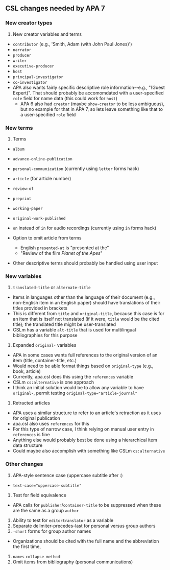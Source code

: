 ## CSL changes needed by APA 7

### New creator types

1. New creator variables and terms
  - `contributor` (e.g., 'Smith, Adam (with John Paul Jones)')
  - `narrator`
  - `producer`
  - `writer`
  - `executive-producer`
  - `host`
  - `principal-investigator`
  - `co-investigator`
  - APA also wants fairly specific descriptive role information--e.g., "(Guest Expert)". That should probably be accomomdated with a user-specified `role` field for name data (this could work for `host`)
    - APA 6 also had `creator` (maybe `show-creator` to be less ambiguous), but no example for that in APA 7, so lets leave something like that to a user-specified `role` field

### New terms

1. Terms
  - `album`
  - `advance-online-publication`
  - `personal-communication` (currently using `letter` forms hack)
  - `article` (for article number)
  - `review-of`
  - `preprint`
  - `working-paper`
  - `original-work-published`
  - `on` instead of `in` for audio recordings (currently using `in` forms hack)
  - Option to omit article from terms
    - English `presented-at` is "presented at the"
    - "Review of the film _Planet of the Apes_"

  - Other descriptive terms should probably be handled using user input

### New variables


1. `translated-title` or `alternate-title`
  - Items in languages other than the language of their document (e.g., non-English item in an English paper) should have translations of their titles provided in brackets
  - This is different from `title` and `original-title`, because this case is for an item that is itself not translated (if it were, `title` would be the cited title); the translated title might be user-translated
  - CSLm has a variable `alt-title` that is used for multilingual bibliographies for this purpose

1. Expanded `original-` variables
  - APA in some cases wants full references to the original version of an item (title, container-title, etc.)
  - Would need to be able format things based on `original-type` (e.g., book, article)
  - Currently, apa.csl does this using the `references` variable
  - CSLm `cs:alternative` is one approach
  - I think an initial solution would be to allow any variable to have `original-`, 
    permit testing `original-type="article-journal"`

1. Retracted articles
  - APA uses a similar structure to refer to an article's retraction as it uses for original publication
  - apa.csl also uses `references` for this
  - For this type of narrow case, I think relying on manual user entry in `references` is fine
  - Anything else would probably best be done using a hierarchical item data structure
  - Could maybe also accomplish with something like CSLm `cs:alternative`



### Other changes

1. APA-style sentence case (uppercase subtitle after :)
  - `text-case="uppercase-subtitle"`
1. Test for field equivalence
  - APA calls for `publisher`/`container-title` to be suppressed when these are the same as a group `author`
1. Ability to test for `editortranslator` as a variable
1. Separate delimiter-precedes-last for personal versus group authors
1. `-short` forms for group author names
  - Organizations should be cited with the full name and the abbreviation the first time,
1. `names` `collapse-method`
1. Omit items from bibliography (personal communications)









